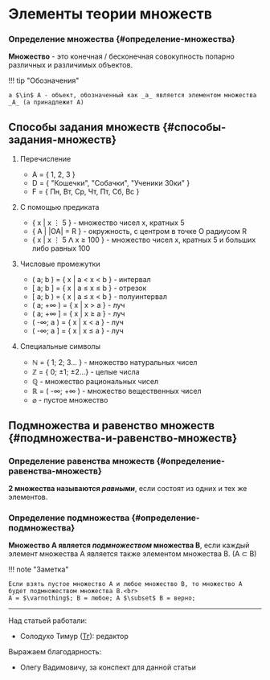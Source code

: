 # Элементы теории множеств

<!-- markdownlint-disable-next-line MD001 -->
### Определение множества {#определение-множества}

**Множество** - это конечная / бесконечная совокупность попарно различных и различимых объектов.

!!! tip "Обозначения"

    а $\in$ А - объект, обозначенный как _а_ является элементом множества _A_ (а принадлежит А)

## Способы задания множеств {#способы-задания-множеств}

1. Перечисление

    - A = { 1, 2, 3 }
    - D = { "Кошечки", "Собачки", "Ученики 30ки" }
    - F = { Пн, Вт, Ср, Чт, Пт, Сб, Вс }

2. С помощью предиката<br>

    - { х | х ⋮ 5 } - множество чисел х, кратных 5 <br>
    - { A | |OA| = R } - окружность, с центром в точке О радиусом R<br>
    - { x | x ⋮ 5 ⴷ x ≥ 100 } - множество чисел х, кратных 5 и больших либо равных 100

3. Числовые промежутки

    - ( a; b ) = { x | a < x < b } - интервал <br>
    - [ a; b ] = { x | a ≤ x ≤ b } - отрезок <br>
    - [ a; b ) = { x | a ≤ x < b } - полуинтервал <br>
    - ( a; +∞ ) = { x | x > a } - луч<br>
    - ( a; +∞ ] = { x | x ≥ a } - луч <br>
    - ( -∞; a ) = { x | x < a } - луч<br>
    - ( -∞; a ] = { x | x ≤ a } - луч

4. Cпециальные символы
  
    - $\mathbb{N}$ = { 1; 2; 3... } - множество натуральных чисел<br>
    - $\mathbb{Z}$ = { 0; ±1; ±2...} - целые числа <br>
    - $\mathbb{Q}$ - множество рациональных чисел <br>
    - $\mathbb{R}$ = ( -∞; +∞ ) - множество вещественных чисел <br>
    - $\varnothing$ - пустое множество

## Подмножества и равенство множеств {#подмножества-и-равенство-множеств}

### Определение равенства множеств {#определение-равенства-множеств}

**2 множества называются _равными_**, если состоят из одних и тех же элементов.

### Определение подмножества {#определение-подмножества}

**Множество А является _подмножеством_ множества В**, если каждый элемент множества А является также элементом множества В. (А $\subset$ В)

!!! note "Заметка"

    Если взять пустое множество A и любое множество B, то множество А будет подмножеством множества В.<br>
    A = $\varnothing$; B = любое; А $\subset$ В = верно;

---

Над статьей работали:

- Солодухо Тимур ([Тг](https://t.me/TimurS09)): редактор

Выражаем благодарность:

- Олегу Вадимовичу, за конспект для данной статьи
